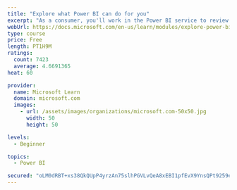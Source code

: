 ```yaml
---
title: "Explore what Power BI can do for you"
excerpt: "As a consumer, you'll work in the Power BI service to review and interact with content that has been shared with you. This module provides the foundational information that you need to work effectively in the Power BI service."
webUrl: https://docs.microsoft.com/en-us/learn/modules/explore-power-bi-service/
type: course
price: Free
length: PT1H9M
ratings:
  count: 7423
  average: 4.6691365
heat: 60

provider:
  name: Microsoft Learn
  domain: microsoft.com
  images:
    - url: /assets/images/organizations/microsoft.com-50x50.jpg
      width: 50
      height: 50

levels:
  - Beginner

topics:
  - Power BI

secured: "oLM0dRBT+xs38QkQUpP4yrzAn75slhPGVLvQeA8xEBI1pfEvX9YnsQPt9259eo2ue7k1vtAlA2+SCsXhJv1Citgf9Cf2YJbQpm/EtD+JC7s6Ylsk2ShQBUGcT38r9Z4kbMavqcfSbl5fBMwuyIV8D5zBPZJirFDsikALoCYNjbstTKUpxkIy0kB3o1AiSzVpVOsJsmYFMbeQERouEIBby3bprj77gVgFadVy/lISKbFo7tmqfTgqdvkB5IucklZPPO+yomGkSB8OBp4YaEnj1EjsdpEC3cbKsT48XKnCmIUnYd7Rdcb9nj26JWF8saVbXaLMZN/7suUHLbTkABToLrp98AL+FkZe83sRLA25gH8kXuDqsCdfaHjDLMns2iEegljXvUlna6WyHWnYYpxUa5HSN3jj2ocE9rcV8c/zsms=;Y0Jx5HwQhjph1keAgHlowg=="
---
```


